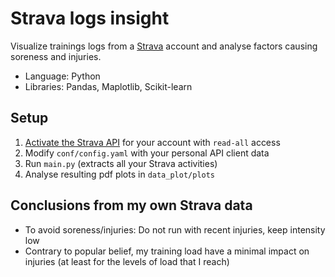 # Strava logs insight
Visualize trainings logs from a [Strava](https://www.strava.com/) account and analyse factors causing soreness and injuries.

* Language: Python
* Libraries: Pandas, Maplotlib, Scikit-learn

## Setup
1. [Activate the Strava API](https://developers.strava.com/docs/getting-started/) for your account with ```read-all``` access
2. Modify ```conf/config.yaml``` with your personal API client data
3. Run ```main.py``` (extracts all your Strava activities)
4. Analyse resulting pdf plots in ```data_plot/plots```

## Conclusions from my own Strava data
- To avoid soreness/injuries: Do not run with recent injuries, keep intensity low
- Contrary to popular belief, my training load have a minimal impact on injuries (at least for the levels of load that I reach)
